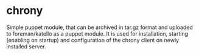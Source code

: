 # chrony

Simple puppet module, that can be archived in tar.gz format and uploaded to foreman/katello as a puppet module.
It is used for installation, starting (enabling on startup) and configuration of the chrony client on newly installed server.

